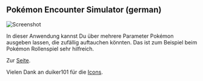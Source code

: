 ## Pokémon Encounter Simulator (german)

![Screenshot](https://i.imgur.com/Wgcug1X.png "Screenshot")

In dieser Anwendung kannst Du über mehrere Parameter Pokémon ausgeben lassen, die zufällig auftauchen könnten. 
Das ist zum Beispiel beim Pokémon Rollenspiel sehr hilfreich.

Zur [Seite](https://tortilla737.github.io/PokemonEncounterSimulator/).

Vielen Dank an duiker101 für die [Icons](https://github.com/duiker101/pokemon-type-svg-icons).
